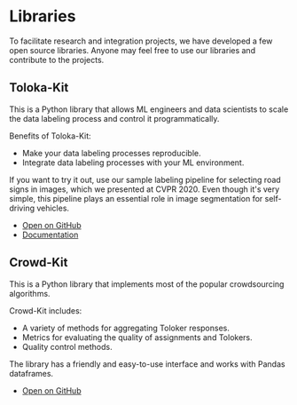 # Libraries

To facilitate research and integration projects, we have developed a few open source libraries. Anyone may feel free to use our libraries and contribute to the projects.

## Toloka-Kit

This is a Python library that allows ML engineers and data scientists to scale the data labeling process and control it programmatically.

Benefits of Toloka-Kit:

- Make your data labeling processes reproducible.
- Integrate data labeling processes with your ML environment.

If you want to try it out, use our sample labeling pipeline for selecting road signs in images, which we presented at CVPR 2020. Even though it's very simple, this pipeline plays an essential role in image segmentation for self-driving vehicles.

- [Open on GitHub](https://github.com/Toloka/toloka-kit)
- [Documentation](https://toloka.ai/en/docs/toloka-kit/)

## Crowd-Kit

This is a Python library that implements most of the popular crowdsourcing algorithms.

Crowd-Kit includes:

- A variety of methods for aggregating Toloker responses.
- Metrics for evaluating the quality of assignments and Tolokers.
- Quality control methods.

The library has a friendly and easy-to-use interface and works with Pandas dataframes.

- [Open on GitHub](https://github.com/Toloka/crowd-kit)